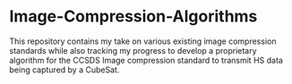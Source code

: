 # Image-Compression-Algorithms
This repository contains my take on various existing image compression standards while also tracking my progress to develop a proprietary 
algorithm for the CCSDS Image compression standard to transmit HS data being captured by a CubeSat.
